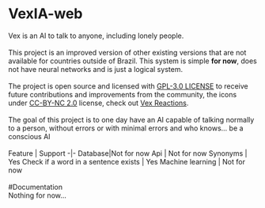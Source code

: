 # VexIA-web
Vex is an AI to talk to anyone, including lonely people.
<br>
<br>
This project is an improved version of other existing versions that are not available for countries outside of Brazil.   This system is simple **for now**, does not have neural networks and is just a logical system. <br>
<br>
The project is open source and licensed with [GPL-3.0 LICENSE](LICENSE) to receive future contributions and improvements from the community, the icons under [CC-BY-NC 2.0](https://creativecommons.org/licenses/by-nc/2.0/legalcode) license, check out [Vex Reactions](https://github.com/cookieukw/Vex-Reactions).
<br>
<br>
The goal of this project is to one day have an AI capable of talking normally to a person, without errors or with minimal errors and who knows... be a conscious AI
<br>
<br>
Feature  | Support
-|-
Database|Not for now 
Api | Not for now
Synonyms | Yes
Check if a word in a sentence exists | Yes
Machine learning | Not for now
<br>
<br>
#Documentation
<br>
Nothing for now... 
